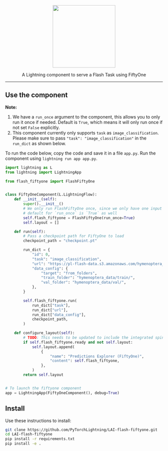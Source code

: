 <div align="center">
<img src="https://pl-bolts-doc-images.s3.us-east-2.amazonaws.com/lai.png" width="200px">

A Lightning component to serve a Flash Task using FiftyOne

______________________________________________________________________

</div>

## Use the component

**Note:**

1. We have a `run_once` argument to the component, this allows you to only run it once if needed. Default is `True`, which means it will only run once if not set `False` explicitly.
1. This component currently only supports `task` as `image_classification`. Please make sure to pass `"task": "image_classification"` in the `run_dict` as shown below.

To run the code below, copy the code and save it in a file `app.py`. Run the component using `lightning run app app.py`.

```python
import lightning as L
from lightning import LightningApp

from flash_fiftyone import FlashFiftyOne


class FiftyOneComponent(L.LightningFlow):
    def __init__(self):
        super().__init__()
        # We only run FlashFiftyOne once, since we only have one input
        # default for `run_once` is `True` as well
        self.flash_fiftyone = FlashFiftyOne(run_once=True)
        self.layout = []

    def run(self):
        # Pass a checkpoint path for FiftyOne to load
        checkpoint_path = "checkpoint.pt"

        run_dict = {
            "id": 0,
            "task": "image_classification",
            "url": "https://pl-flash-data.s3.amazonaws.com/hymenoptera_data.zip",
            "data_config": {
                "target": "from_folders",
                "train_folder": "hymenoptera_data/train/",
                "val_folder": "hymenoptera_data/val/",
            },
        }

        self.flash_fiftyone.run(
            run_dict["task"],
            run_dict["url"],
            run_dict["data_config"],
            checkpoint_path,
        )

    def configure_layout(self):
        # TODO: This needs to be updated to include the integrated spinner
        if self.flash_fiftyone.ready and not self.layout:
            self.layout.append(
                {
                    "name": "Predictions Explorer (FiftyOne)",
                    "content": self.flash_fiftyone,
                },
            )
        return self.layout


# To launch the fiftyone component
app = LightningApp(FiftyOneComponent(), debug=True)
```

## Install

Use these instructions to install:

```bash
git clone https://github.com/PyTorchLightning/LAI-flash-fiftyone.git
cd LAI-flash-fiftyone
pip install -r requirements.txt
pip install -e .
```

